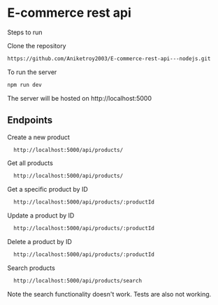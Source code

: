 
# E-commerce rest api

Steps to run 

Clone the repository
```bash
https://github.com/Aniketroy2003/E-commerce-rest-api---nodejs.git
```

To run the server
```bash
npm run dev
```

The server will be hosted on http://localhost:5000



## Endpoints

Create a new product

```bash
  http://localhost:5000/api/products/
```

Get all products

```bash
  http://localhost:5000/api/products/
```


Get a specific product by ID

```bash
  http://localhost:5000/api/products/:productId
```

Update a product by ID
```bash
  http://localhost:5000/api/products/:productId
```

Delete a product by ID

```bash
  http://localhost:5000/api/products/:productId
```

 Search products

```bash
  http://localhost:5000/api/products/search
```
Note the search functionality doesn't work.
Tests are also not working.

